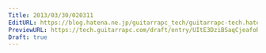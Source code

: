 ```yaml
---
Title: 2013/03/30/020311
EditURL: https://blog.hatena.ne.jp/guitarrapc_tech/guitarrapc-tech.hatenablog.com/atom/entry/6802418398340424015
PreviewURL: https://tech.guitarrapc.com/draft/entry/UItE3DziBSaqCjeafoRLh2BN4T8
Draft: true
---
```


